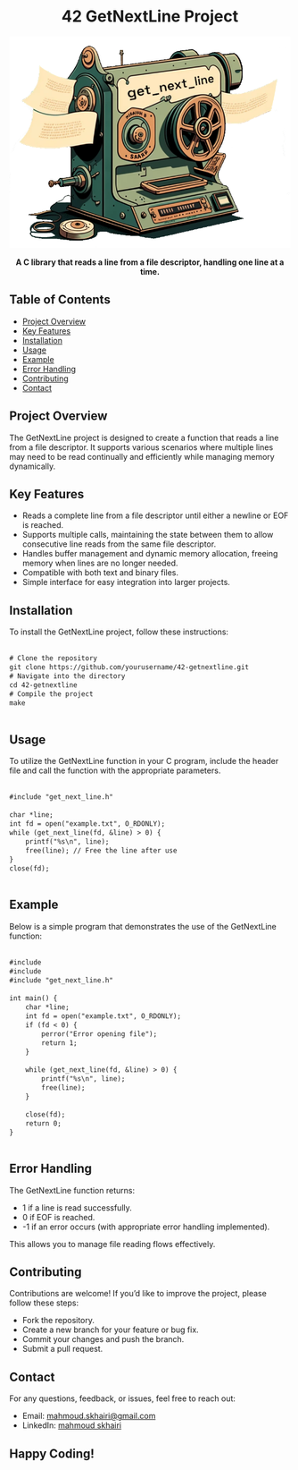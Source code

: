<h1 align="center">42 GetNextLine Project</h1>
<img src="get_next_line.webp" alt="Libft Logo" style="max-width: 100%; height: auto;">
<p align="center">
  <strong>A C library that reads a line from a file descriptor, handling one line at a time.</strong>
</p>

<h2>Table of Contents</h2>
<ul>
  <li><a href="#project-overview">Project Overview</a></li>
  <li><a href="#key-features">Key Features</a></li>
  <li><a href="#installation">Installation</a></li>
  <li><a href="#usage">Usage</a></li>
  <li><a href="#example">Example</a></li>
  <li><a href="#error-handling">Error Handling</a></li>
  <li><a href="#contributing">Contributing</a></li>
  <li><a href="#contact">Contact</a></li>
</ul>

<h2 id="project-overview">Project Overview</h2>
<p>
  The GetNextLine project is designed to create a function that reads a line from a file descriptor. It supports various scenarios where multiple lines may need to be read continually and efficiently while managing memory dynamically.
</p>

<h2 id="key-features">Key Features</h2>
<ul>
  <li>Reads a complete line from a file descriptor until either a newline or EOF is reached.</li>
  <li>Supports multiple calls, maintaining the state between them to allow consecutive line reads from the same file descriptor.</li>
  <li>Handles buffer management and dynamic memory allocation, freeing memory when lines are no longer needed.</li>
  <li>Compatible with both text and binary files.</li>
  <li>Simple interface for easy integration into larger projects.</li>
</ul>

<h2 id="installation">Installation</h2>
<p>To install the GetNextLine project, follow these instructions:</p>
<pre>
<code>
# Clone the repository
git clone https://github.com/yourusername/42-getnextline.git
# Navigate into the directory
cd 42-getnextline
# Compile the project
make
</code>
</pre>

<h2 id="usage">Usage</h2>
<p>To utilize the GetNextLine function in your C program, include the header file and call the function with the appropriate parameters.</p>

<pre>
<code>
#include "get_next_line.h"

char *line;
int fd = open("example.txt", O_RDONLY);
while (get_next_line(fd, &line) > 0) {
    printf("%s\n", line);
    free(line); // Free the line after use
}
close(fd);
</code>
</pre>

<h2 id="example">Example</h2>
<p>Below is a simple program that demonstrates the use of the GetNextLine function:</p>

<pre>
<code>
#include <stdio.h>
#include <fcntl.h>
#include "get_next_line.h"

int main() {
    char *line;
    int fd = open("example.txt", O_RDONLY);
    if (fd < 0) {
        perror("Error opening file");
        return 1;
    }

    while (get_next_line(fd, &line) > 0) {
        printf("%s\n", line);
        free(line);
    }

    close(fd);
    return 0;
}
</code>
</pre>

<h2 id="error-handling">Error Handling</h2>
<p>The GetNextLine function returns:
<ul>
  <li>1 if a line is read successfully.</li>
  <li>0 if EOF is reached.</li>
  <li>-1 if an error occurs (with appropriate error handling implemented).</li>
</ul>
This allows you to manage file reading flows effectively.</p>

<h2 id="contributing">Contributing</h2>
<p>Contributions are welcome! If you’d like to improve the project, please follow these steps:</p>
<ul>
  <li>Fork the repository.</li>
  <li>Create a new branch for your feature or bug fix.</li>
  <li>Commit your changes and push the branch.</li>
  <li>Submit a pull request.</li>
</ul>

<h2 id="contact">Contact</h2>
<p>For any questions, feedback, or issues, feel free to reach out:</p>
<ul>
  <li>Email: <a href="mailto:mahmoud.skhairi@gmail.com">mahmoud.skhairi@gmail.com</a></li>
  <li>LinkedIn: <a href="https://www.linkedin.com/in/mahmoud-skhairi" target="_blank">mahmoud skhairi</a></li>
</ul>


<h2>Happy Coding!</h2>
